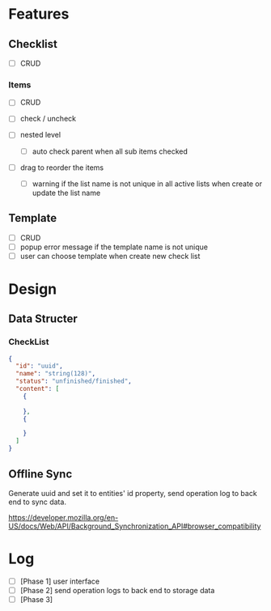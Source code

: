 # Features

## Checklist
  - [ ] CRUD

### Items

- [ ] CRUD
- [ ] check / uncheck
- [ ] nested level
  - [ ] auto check parent when all sub items checked
- [ ] drag to reorder the items

  - [ ] warning if the list name is not unique in all active lists when create or update the list name

## Template
  - [ ] CRUD
  - [ ] popup error message if the template name is not unique
  - [ ] user can choose template when create new check list

# Design

## Data Structer

### CheckList

```json
{
  "id": "uuid",
  "name": "string(128)",
  "status": "unfinished/finished",
  "content": [
    {
      
    },
    {

    }
  ]
}
```

## Offline Sync

Generate uuid and set it to entities' id property, send operation log to back end to sync data.

https://developer.mozilla.org/en-US/docs/Web/API/Background_Synchronization_API#browser_compatibility

# Log

- [ ] [Phase 1] user interface
- [ ] [Phase 2] send operation logs to back end to storage data
- [ ] [Phase 3] 
